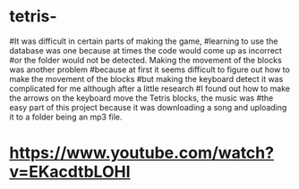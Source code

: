 # tetris-
#It was difficult in certain parts of making the game, 
#learning to use the database was one because at times the code would come up as incorrect 
#or the folder would not be detected. Making the movement of the blocks was another problem 
#because at first it seems difficult to figure out how to make the movement of the blocks 
#but making the keyboard detect it was complicated for me although after a little research 
#I found out how to make the arrows on the keyboard move the Tetris blocks, the music was 
#the easy part of this project because it was downloading a song and uploading it to a folder being an mp3 file.

# https://www.youtube.com/watch?v=EKacdtbLOHI
